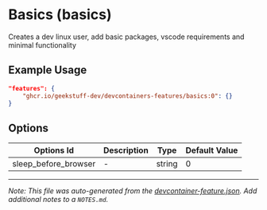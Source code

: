 
# Basics (basics)

Creates a dev linux user, add basic packages, vscode requirements and minimal functionality

## Example Usage

```json
"features": {
    "ghcr.io/geekstuff-dev/devcontainers-features/basics:0": {}
}
```

## Options

| Options Id | Description | Type | Default Value |
|-----|-----|-----|-----|
| sleep_before_browser | - | string | 0 |



---

_Note: This file was auto-generated from the [devcontainer-feature.json](https://github.com/geekstuff-dev/devcontainers-features/blob/main/src/basics/devcontainer-feature.json).  Add additional notes to a `NOTES.md`._
